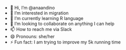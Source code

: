 - 👋 Hi, I’m @anaandino
- 👀 I’m interested in migration
- 🌱 I’m currently learning R language
- 💞️ I’m looking to collaborate on anything I can help
- 📫 How to reach me via Slack
- 😄 Pronouns: she/her
- ⚡ Fun fact: I am trying to improve my 5k running time

<!---
anaandino/anaandino is a ✨ special ✨ repository because its `README.md` (this file) appears on your GitHub profile.
You can click the Preview link to take a look at your changes.
--->
